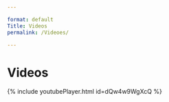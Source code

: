 ```yaml
---

format: default
Title: Videos
permalink: /Videoes/

---
```





# Videos


{% include youtubePlayer.html id=dQw4w9WgXcQ %}
